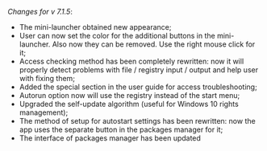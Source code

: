 _Changes for v 7.1.5_:
- The mini-launcher obtained new appearance;
- User can now set the color for the additional buttons in the mini-launcher. Also now they can be removed. Use the right mouse click for it;
- Access checking method has been completely rewritten: now it will properly detect problems with file / registry input / output and help user with fixing them;
- Added the special section in the user guide for access troubleshooting;
- Autorun option now will use the registry instead of the start menu;
- Upgraded the self-update algorithm (useful for Windows 10 rights management);
- The method of setup for autostart settings has been rewritten: now the app uses the separate button in the packages manager for it;
- The interface of packages manager has been updated
